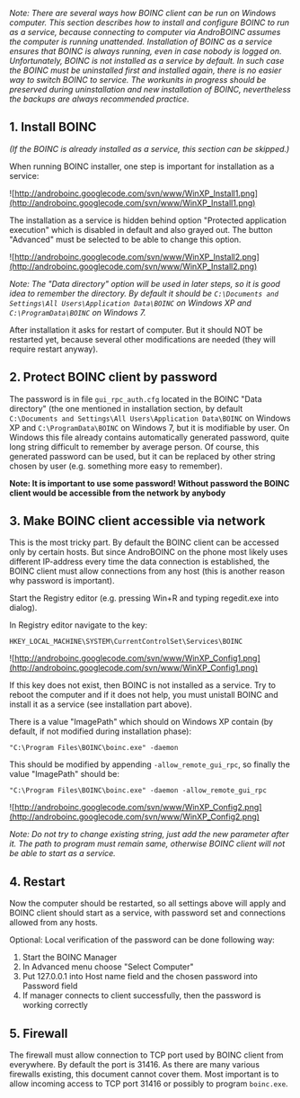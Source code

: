 _Note: There are several ways how BOINC client can be run on Windows computer. This section describes how to install and configure BOINC to run as a service, because connecting to computer via AndroBOINC assumes the computer is running unattended. Installation of BOINC as a service ensures that BOINC is always running, even in case nobody is logged on. Unfortunately, BOINC is not installed as a service by default. In such case the BOINC must be uninstalled first and installed again, there is no easier way to switch BOINC to service. The workunits in progress should be preserved during uninstallation and new installation of BOINC, nevertheless the backups are always recommended practice._

## 1. Install BOINC ##

_(If the BOINC is already installed as a service, this section can be skipped.)_

When running BOINC installer, one step is important for installation as a service:

![http://androboinc.googlecode.com/svn/www/WinXP_Install1.png](http://androboinc.googlecode.com/svn/www/WinXP_Install1.png)

The installation as a service is hidden behind option "Protected application execution" which is disabled in default and also grayed out. The button "Advanced" must be selected to be able to change this option.

![http://androboinc.googlecode.com/svn/www/WinXP_Install2.png](http://androboinc.googlecode.com/svn/www/WinXP_Install2.png)

_Note: The "Data directory" option will be used in later steps, so it is good idea to remember the directory. By default it should be `C:\Documents and Settings\All Users\Application Data\BOINC` on Windows XP and `C:\ProgramData\BOINC` on Windows 7._

After installation it asks for restart of computer. But it should NOT be restarted yet, because several other modifications are needed (they will require restart anyway).

## 2. Protect BOINC client by password ##

The password is in file `gui_rpc_auth.cfg` located in the BOINC "Data directory" (the one mentioned in installation section, by default `C:\Documents and Settings\All Users\Application Data\BOINC` on Windows XP and `C:\ProgramData\BOINC` on Windows 7, but it is modifiable by user. On Windows this file already contains automatically generated password, quite long string difficult to remember by average person. Of course, this generated password can be used, but it can be replaced by other string chosen by user (e.g. something more easy to remember).

**Note: It is important to use some password! Without password the BOINC client would be accessible from the network by anybody**

## 3. Make BOINC client accessible via network ##

This is the most tricky part. By default the BOINC client can be accessed only by certain hosts. But since AndroBOINC on the phone most likely uses different IP-address every time the data connection is established, the BOINC client must allow connections from any host (this is another reason why password is important).

Start the Registry editor (e.g. pressing Win+R and typing regedit.exe into dialog).

In Registry editor navigate to the key:
```
HKEY_LOCAL_MACHINE\SYSTEM\CurrentControlSet\Services\BOINC
```

![http://androboinc.googlecode.com/svn/www/WinXP_Config1.png](http://androboinc.googlecode.com/svn/www/WinXP_Config1.png)

If this key does not exist, then BOINC is not installed as a service. Try to reboot the computer and if it does not help, you must unistall BOINC and install it as a service (see installation part above).

There is a value "ImagePath" which should on Windows XP contain (by default, if not modified during installation phase):
```
"C:\Program Files\BOINC\boinc.exe" -daemon
```

This should be modified by appending `-allow_remote_gui_rpc`, so finally the value "ImagePath" should be:
```
"C:\Program Files\BOINC\boinc.exe" -daemon -allow_remote_gui_rpc
```

![http://androboinc.googlecode.com/svn/www/WinXP_Config2.png](http://androboinc.googlecode.com/svn/www/WinXP_Config2.png)

_Note: Do not try to change existing string, just add the new parameter after it. The path to program must remain same, otherwise BOINC client will not be able to start as a service._

## 4. Restart ##

Now the computer should be restarted, so all settings above will apply and BOINC client should start as a service, with password set and connections allowed from any hosts.

Optional: Local verification of the password can be done following way:
  1. Start the BOINC Manager
  1. In Advanced menu choose "Select Computer"
  1. Put 127.0.0.1 into Host name field and the chosen password into Password field
  1. If manager connects to client successfully, then the password is working correctly

## 5. Firewall ##

The firewall must allow connection to TCP port used by BOINC client from everywhere. By default the port is 31416. As there are many various firewalls existing, this document cannot cover them. Most important is to allow incoming access to TCP port 31416 or possibly to program `boinc.exe`.